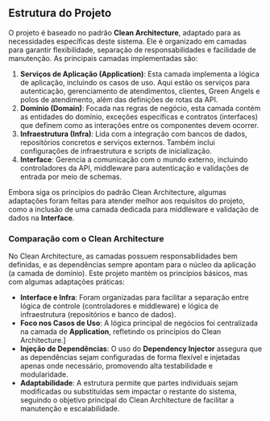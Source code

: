 ## Estrutura do Projeto

O projeto é baseado no padrão **Clean Architecture**, adaptado para as necessidades específicas deste sistema. Ele é organizado em camadas para garantir flexibilidade, separação de responsabilidades e facilidade de manutenção. As principais camadas implementadas são:

1. **Serviços de Aplicação (Application)**: Esta camada implementa a lógica de aplicação, incluindo os casos de uso. Aqui estão os serviços para autenticação, gerenciamento de atendimentos, clientes, Green Angels e polos de atendimento, além das definições de rotas da API.
2. **Domínio (Domain)**: Focada nas regras de negócio, esta camada contém as entidades do domínio, exceções específicas e contratos (interfaces) que definem como as interações entre os componentes devem ocorrer.
3. **Infraestrutura (Infra)**: Lida com a integração com bancos de dados, repositórios concretos e serviços externos. Também inclui configurações de infraestrutura e scripts de inicialização.
4. **Interface**: Gerencia a comunicação com o mundo externo, incluindo controladores da API, middleware para autenticação e validações de entrada por meio de schemas.

Embora siga os princípios do padrão Clean Architecture, algumas adaptações foram feitas para atender melhor aos requisitos do projeto, como a inclusão de uma camada dedicada para middleware e validação de dados na **Interface**.

### Comparação com o Clean Architecture

No Clean Architecture, as camadas possuem responsabilidades bem definidas, e as dependências sempre apontam para o núcleo da aplicação (a camada de domínio). Este projeto mantém os princípios básicos, mas com algumas adaptações práticas:

- **Interface e Infra**: Foram organizadas para facilitar a separação entre lógica de controle (controladores e middleware) e lógica de infraestrutura (repositórios e banco de dados).
- **Foco nos Casos de Uso**: A lógica principal de negócios foi centralizada na camada de **Application**, refletindo os princípios do Clean Architecture.]
- **Injeção de Dependências**: O uso do **Dependency Injector** assegura que as dependências sejam configuradas de forma flexível e injetadas apenas onde necessário, promovendo alta testabilidade e modularidade.
- **Adaptabilidade**: A estrutura permite que partes individuais sejam modificadas ou substituídas sem impactar o restante do sistema, seguindo o objetivo principal do Clean Architecture de facilitar a manutenção e escalabilidade.
